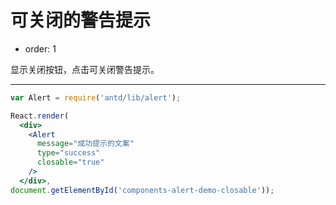# 可关闭的警告提示

- order: 1

显示关闭按钮，点击可关闭警告提示。

---

````jsx
var Alert = require('antd/lib/alert');

React.render(
  <div>
    <Alert
      message="成功提示的文案"
      type="success"
      closable="true"
    />
  </div>,
document.getElementById('components-alert-demo-closable'));
````

